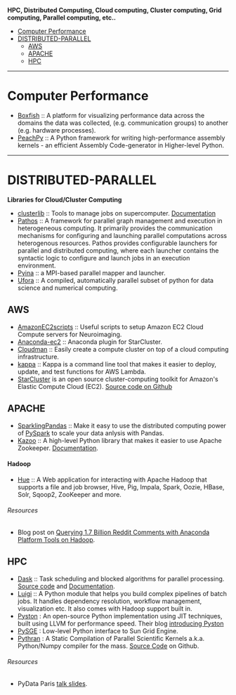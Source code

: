 __HPC, Distributed Computing, Cloud computing, Cluster computing, Grid computing, Parallel computing, etc..__

+ [Computer Performance](#computer-performance)
+ [DISTRIBUTED-PARALLEL](#distributed-parallel) 
   + [AWS](#aws)
   + [APACHE](#apache)
   + [HPC](#hpc)

----

# Computer Performance
+ [Boxfish](https://github.com/scalability-llnl/boxfish) :: A platform for visualizing performance data across the domains the data was collected, (e.g. communication groups) to another (e.g. hardware processes).    
+ [PeachPy](https://github.com/Maratyszcza/PeachPy) :: A Python framework for writing high-performance assembly kernels - an efficient Assembly Code-generator in Higher-level Python.

----

# DISTRIBUTED-PARALLEL
**Libraries for Cloud/Cluster Computing**

+ [clusterlib](https://github.com/clusterlib/clusterlib) :: Tools to manage jobs on supercomputer. [Documentation](http://clusterlib.readthedocs.org/)
+ [Pathos](https://github.com/uqfoundation/pathos) :: A framework for parallel graph management and execution in heterogeneous computing. It primarily provides the communication mechanisms for configuring and launching parallel computations across heterogenous resources. Pathos provides configurable launchers for parallel and distributed computing, where each launcher contains the syntactic logic to configure and launch jobs in an execution environment.
+ [Pyina](https://github.com/uqfoundation/pyina) :: a MPI-based parallel mapper and launcher.
+ [Ufora](https://github.com/ufora/ufora) :: A compiled, automatically parallel subset of python for data science and numerical computing.

## AWS
+ [AmazonEC2scripts](https://github.com/swederik/AmazonEC2scripts) :: Useful scripts to setup Amazon EC2 Cloud Compute servers for Neuroimaging.
+ [Anaconda-ec2](https://github.com/ContinuumIO/anaconda-ec2) :: Anaconda plugin for StarCluster.
+ [Cloudman](https://bitbucket.org/chapmanb/cloudman) :: Easily create a compute cluster on top of a cloud computing infrastructure.
+ [kappa](https://github.com/garnaat/kappa) :: Kappa is a command line tool that makes it easier to deploy, update, and test functions for AWS Lambda.
+ [StarCluster](http://star.mit.edu/cluster) is an open source cluster-computing toolkit for Amazon's Elastic Compute Cloud (EC2). [Source code on Github](https://github.com/jtriley/StarCluster)

## APACHE 
+ [SparklingPandas](https://github.com/holdenk/sparklingpandas) :: Make it easy to use the distributed computing power of [PySpark](http://spark.apache.org/) to scale your data anlysis with Pandas.
+ [Kazoo](https://github.com/python-zk/kazoo) :: A high-level Python library that makes it easier to use Apache Zookeeper. [Documentation](https://kazoo.readthedocs.org).

#### Hadoop
+ [Hue](https://github.com/cloudera/hue) :: A Web application for interacting with Apache Hadoop that supports a file and job browser, Hive, Pig, Impala, Spark, Oozie, HBase, Solr, Sqoop2, ZooKeeper and more.

###### Resources
+ Blog post on [Querying 1.7 Billion Reddit Comments with Anaconda Platform Tools on Hadoop](https://www.continuum.io/blog/developer-blog/querying-17-billion-reddit-comments-anaconda-platform).

## HPC
+ [Dask](http://dask.pydata.org) :: Task scheduling and blocked algorithms for parallel processing. [Source code](https://github.com/ContinuumIO/dask) and [Documentation](https://dask.pydata.org/en/latest/).
+ [Luigi](https://github.com/spotify/luigi) :: A Python module that helps you build complex pipelines of batch jobs. It handles dependency resolution, workflow management, visualization etc. It also comes with Hadoop support built in.
+ [Pyston](https://github.com/dropbox/pyston) : An open-source Python implementation using JIT techniques, built using LLVM for performance speed. Their blog [introducing Pyston](https://tech.dropbox.com/2014/04/introducing-pyston-an-upcoming-jit-based-python-implementation/)
+ [PySGE](https://github.com/jiahao/PySGE) : Low-level Python interface to Sun Grid Engine. 
+ [Pythran](https://pypi.python.org/pypi/pythran) : A Static Compilation of Parallel Scientific Kernels a.k.a. Python/Numpy compiler for the mass. [Source Code](https://github.com/serge-sans-paille/pythran) on Github.

###### Resources
+ PyData Paris [talk slides](https://serge-sans-paille.github.io/talks/pydata-2015-04-03.html#/0/1).
   

